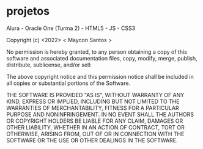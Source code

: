 # projetos
Alura - Oracle One (Turma 2) - HTML5 - JS - CSS3

Copyright (c) <2022> < Maycon Santos >

No permission is hereby granted, to any person obtaining a copy
of this software and associated documentation files, copy, modify, merge, publish, distribute, sublicense, and/or sell:

The above copyright notice and this permission notice shall be included in all
copies or substantial portions of the Software.

THE SOFTWARE IS PROVIDED "AS IS", WITHOUT WARRANTY OF ANY KIND, EXPRESS OR
IMPLIED, INCLUDING BUT NOT LIMITED TO THE WARRANTIES OF MERCHANTABILITY,
FITNESS FOR A PARTICULAR PURPOSE AND NONINFRINGEMENT. IN NO EVENT SHALL THE
AUTHORS OR COPYRIGHT HOLDERS BE LIABLE FOR ANY CLAIM, DAMAGES OR OTHER
LIABILITY, WHETHER IN AN ACTION OF CONTRACT, TORT OR OTHERWISE, ARISING FROM,
OUT OF OR IN CONNECTION WITH THE SOFTWARE OR THE USE OR OTHER DEALINGS IN THE
SOFTWARE.
